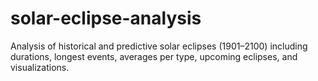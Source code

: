 # solar-eclipse-analysis
Analysis of historical and predictive solar eclipses (1901–2100) including durations, longest events, averages per type, upcoming eclipses, and visualizations.
